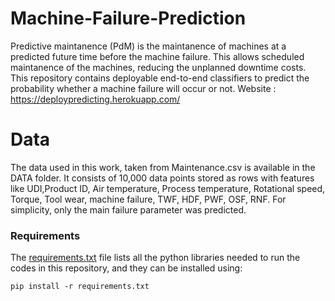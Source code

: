 # Machine-Failure-Prediction
Predictive maintanence (PdM) is the maintanence of machines at a predicted future time before the machine failure. This allows scheduled maintanence of the machines, reducing the unplanned downtime costs.  This repository contains deployable end-to-end classifiers to predict the probability whether a machine failure will occur or not.
Website : https://deploypredicting.herokuapp.com/

# Data
The data used in this work, taken from Maintenance.csv is available in the DATA folder. It consists of 10,000 data points stored as rows with features like UDI,Product ID, Air temperature, Process temperature, Rotational speed, Torque, Tool wear, machine failure, TWF, HDF, PWF, OSF, RNF. For simplicity, only the main failure parameter was predicted.

### Requirements

The [requirements.txt](requirements.txt) file lists all the python libraries needed to run the codes in this repository, and they can be installed using:

```shell
pip install -r requirements.txt
```



